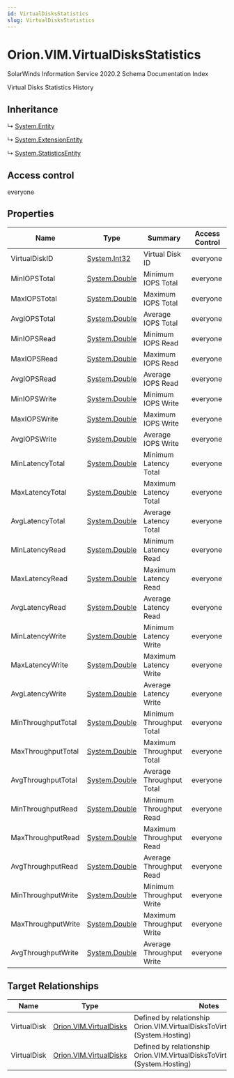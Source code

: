 ```yaml
---
id: VirtualDisksStatistics
slug: VirtualDisksStatistics
---
```


# Orion.VIM.VirtualDisksStatistics

SolarWinds Information Service 2020.2 Schema Documentation Index

Virtual Disks Statistics History

## Inheritance

↳ [System.Entity](./../System/Entity)

↳ [System.ExtensionEntity](./../System/ExtensionEntity)

↳ [System.StatisticsEntity](./../System/StatisticsEntity)

## Access control

everyone

## Properties

| Name | Type | Summary | Access Control |
| ------ | ------ | ------ | ------ |
| VirtualDiskID | [System.Int32](https://docs.microsoft.com/en-us/dotnet/api/system.int32) | Virtual Disk ID | everyone |
| MinIOPSTotal | [System.Double](https://docs.microsoft.com/en-us/dotnet/api/system.double) | Minimum IOPS Total | everyone |
| MaxIOPSTotal | [System.Double](https://docs.microsoft.com/en-us/dotnet/api/system.double) | Maximum IOPS Total | everyone |
| AvgIOPSTotal | [System.Double](https://docs.microsoft.com/en-us/dotnet/api/system.double) | Average IOPS Total | everyone |
| MinIOPSRead | [System.Double](https://docs.microsoft.com/en-us/dotnet/api/system.double) | Minimum IOPS Read | everyone |
| MaxIOPSRead | [System.Double](https://docs.microsoft.com/en-us/dotnet/api/system.double) | Maximum IOPS Read | everyone |
| AvgIOPSRead | [System.Double](https://docs.microsoft.com/en-us/dotnet/api/system.double) | Average IOPS Read | everyone |
| MinIOPSWrite | [System.Double](https://docs.microsoft.com/en-us/dotnet/api/system.double) | Minimum IOPS Write | everyone |
| MaxIOPSWrite | [System.Double](https://docs.microsoft.com/en-us/dotnet/api/system.double) | Maximum IOPS Write | everyone |
| AvgIOPSWrite | [System.Double](https://docs.microsoft.com/en-us/dotnet/api/system.double) | Average IOPS Write | everyone |
| MinLatencyTotal | [System.Double](https://docs.microsoft.com/en-us/dotnet/api/system.double) | Minimum Latency Total | everyone |
| MaxLatencyTotal | [System.Double](https://docs.microsoft.com/en-us/dotnet/api/system.double) | Maximum Latency Total | everyone |
| AvgLatencyTotal | [System.Double](https://docs.microsoft.com/en-us/dotnet/api/system.double) | Average Latency Total | everyone |
| MinLatencyRead | [System.Double](https://docs.microsoft.com/en-us/dotnet/api/system.double) | Minimum Latency Read | everyone |
| MaxLatencyRead | [System.Double](https://docs.microsoft.com/en-us/dotnet/api/system.double) | Maximum Latency Read | everyone |
| AvgLatencyRead | [System.Double](https://docs.microsoft.com/en-us/dotnet/api/system.double) | Average Latency Read | everyone |
| MinLatencyWrite | [System.Double](https://docs.microsoft.com/en-us/dotnet/api/system.double) | Minimum Latency Write | everyone |
| MaxLatencyWrite | [System.Double](https://docs.microsoft.com/en-us/dotnet/api/system.double) | Maximum Latency Write | everyone |
| AvgLatencyWrite | [System.Double](https://docs.microsoft.com/en-us/dotnet/api/system.double) | Average Latency Write | everyone |
| MinThroughputTotal | [System.Double](https://docs.microsoft.com/en-us/dotnet/api/system.double) | Minimum Throughput Total | everyone |
| MaxThroughputTotal | [System.Double](https://docs.microsoft.com/en-us/dotnet/api/system.double) | Maximum Throughput Total | everyone |
| AvgThroughputTotal | [System.Double](https://docs.microsoft.com/en-us/dotnet/api/system.double) | Average Throughput Total | everyone |
| MinThroughputRead | [System.Double](https://docs.microsoft.com/en-us/dotnet/api/system.double) | Minimum Throughput Read | everyone |
| MaxThroughputRead | [System.Double](https://docs.microsoft.com/en-us/dotnet/api/system.double) | Maximum Throughput Read | everyone |
| AvgThroughputRead | [System.Double](https://docs.microsoft.com/en-us/dotnet/api/system.double) | Average Throughput Read | everyone |
| MinThroughputWrite | [System.Double](https://docs.microsoft.com/en-us/dotnet/api/system.double) | Minimum Throughput Write | everyone |
| MaxThroughputWrite | [System.Double](https://docs.microsoft.com/en-us/dotnet/api/system.double) | Maximum Throughput Write | everyone |
| AvgThroughputWrite | [System.Double](https://docs.microsoft.com/en-us/dotnet/api/system.double) | Average Throughput Write | everyone |

## Target Relationships

| Name | Type | Notes |
| ------ | ------ | ------ |
| VirtualDisk | [Orion.VIM.VirtualDisks](./../Orion.VIM/VirtualDisks) | Defined by relationship Orion.VIM.VirtualDisksToVirtualDisksStatistics (System.Hosting) |
| VirtualDisk | [Orion.VIM.VirtualDisks](./../Orion.VIM/VirtualDisks) | Defined by relationship Orion.VIM.VirtualDisksToVirtualDisksStatistics (System.Hosting) |

